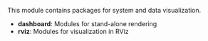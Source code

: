 This module contains packages for system and data visualization.

- **dashboard**: Modules for stand-alone rendering
- **rviz**: Modules for visualization in RViz
